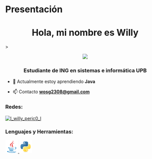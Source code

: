 # Presentación
<h1 align="center">Hola, mi nombre es Willy</h1>
>
<p align="center">
  <img src="https://github.com/Willyperic0/Willyperic0/assets/62906523/028643b7-592e-4f47-b767-f40bea4ca929">
</p>
<h3 align="center">Estudiante de ING en sistemas e informática UPB</h3>

- 🌱 Actualmente estoy aprendiendo **Java**

- 📫 Contacto **wosg2308@gmail.com**

<h3 align="left">Redes:</h3>
<p align="left">
<a href="https://instagram.com/l_willy_peric0_l" target="blank"><img align="center" src="https://raw.githubusercontent.com/rahuldkjain/github-profile-readme-generator/master/src/images/icons/Social/instagram.svg" alt="l_willy_peric0_l" height="30" width="40" /></a>
</p>

<h3 align="left">Lenguajes y Herramientas:</h3>
<p align="left"> <a href="https://www.java.com" target="_blank" rel="noreferrer"> <img src="https://raw.githubusercontent.com/devicons/devicon/master/icons/java/java-original.svg" alt="java" width="40" height="40"/> </a> <a href="https://www.python.org" target="_blank" rel="noreferrer"> <img src="https://raw.githubusercontent.com/devicons/devicon/master/icons/python/python-original.svg" alt="python" width="40" height="40"/> </a> </p>
